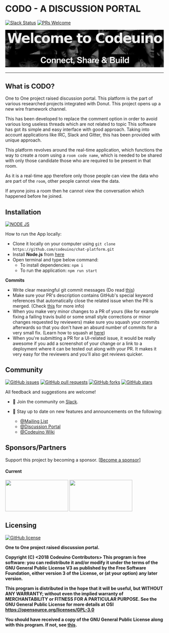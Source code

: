 # CODO - A DISCUSSION PORTAL

[![Slack Status](https://img.shields.io/badge/slack-chat-yellow.svg?logo=slack&style=flat-square)](https://codeuino.slack.com) [![PRs Welcome](https://img.shields.io/badge/PRs-welcome-brightgreen.svg?style=flat-square&logo=github)](http://makeapullrequest.com)

![codeuino](READMEassets/codeuino.png)


---
## What is CODO?

One to One project raised discussion portal. This platform is the part of various researched projects integrated with Donut. This project opens up a new wire framework channel.

This has been developed to replace the comment option in order to avoid various long useless threads which are not related to topic
This software has got its simple and easy interface with good approach. Taking into account applications like IRC, Slack and Gitter, this has been provided with unique approach.

This platform revolves around the real-time application, which functions the way to create a room using a `room code name`, which is needed to be shared with only those candidate those who are required to be present in that room.

As it is a real-time app therefore only those people can view the data who are part of the `room`, other people cannot view the data.

If anyone joins a room then he cannot view the conversation which happened before he joined.

## Installation

[![NODE JS](http://img.shields.io/badge/Node-JS-teal.svg?style=for-the-badge&logo=node.js)](https://nodejs.org/en/)

How to run the App locally:
* Clone it locally on your computer using `git clone https://github.com/codeuino/chat-platform.git`
* Install **Node.js** from [here](https://nodejs.org/en/)
* Open terminal and type below command:
  - To install dependencies: `npm i`
  - To run the application: `npm run start`
    

**Commits**
* Write clear meaningful git commit messages (Do read [this](http://chris.beams.io/posts/git-commit/))
* Make sure your PR's description contains GitHub's special keyword references that automatically close the related issue when the PR is merged. (Check [this](https://github.com/blog/1506-closing-issues-via-pull-requests) for more info)
* When you make very minor changes to a PR of yours (like for example fixing a failing travis build or some small style corrections or minor changes requested by reviewers) make sure you squash your commits afterwards so that you don't have an absurd number of commits for a very small fix. (Learn how to squash at [here](https://davidwalsh.name/squash-commits-git))
* When you're submitting a PR for a UI-related issue, it would be really awesome if you add a screenshot of your change or a link to a deployment where it can be tested out along with your PR. It makes it very easy for the reviewers and you'll also get reviews quicker.

## Community

[![GitHub issues](https://img.shields.io/github/issues/codeuino/chat-platform?logo=github&style=social)](https://github.com/codeuino/chat-platform/issues) [![GitHub pull requests](https://img.shields.io/github/issues-pr/codeuino/chat-platform?logo=git&style=social)](https://github.com/codeuino/chat-platform/pulls) [![GitHub forks](https://img.shields.io/github/forks/codeuino/chat-platform?style=social)](https://github.com/codeuino/chat-platform/network) [![GitHub stars](https://img.shields.io/github/stars/codeuino/chat-platform?style=social)](https://github.com/codeuino/chat-platform/stargazers)

All feedback and suggestions are welcome!

* 💬 Join the community on [Slack](https://join.slack.com/t/codeuino/shared_invite/enQtMzcxOTQwNzE4NzcxLWEyNzUxYjI0ZThiNWUyYWI5MzJlMTNmODMxN2NjMTcxODJkZmFhNTVkYmUyOTQ1YzgzNTlmMTVkYzVhMzdmNTQ).
* 📣 Stay up to date on new features and announcements on the following:

  - [@Mailing List](codeuino-devel@googlegroups.com)
  - [@Discussion Portal](https://groups.google.com/d/forum/codeuino-devel)
  - [@Codeuino Wiki](wiki.codeuino.org)

## Sponsors/Partners

Support this project by becoming a sponsor.
[[Become a sponsor](https://codeuino.org/)]

#### Current

<a href="#" target="_blank"><img src="https://secure.meetupstatic.com/photos/event/2/6/d/b/600_456849947.jpeg" width="200" height="100" /></a>
<a href="#" target="_blank"><img src="https://upload.wikimedia.org/wikipedia/commons/f/ff/DigitalOcean_logo.svg" width="200" height="100" /></a>


## Licensing

[![GitHub license](https://img.shields.io/github/license/codeuino/chat-platform?logo=github&style=flat-square)](https://github.com/codeuino/chat-platform/blob/master/LICENSE)

<b>One to One project raised discussion portal.

   Copyright (C) <2018 Codeuino Contributors>
This program is free software: you can redistribute it and/or modify
    it under the terms of the GNU General Public License V3 as published by
    the Free Software Foundation, either version 3 of the License, or
    (at your option) any later version.

This program is distributed in the hope that it will be useful,
    but WITHOUT ANY WARRANTY; without even the implied warranty of
    MERCHANTABILITY or FITNESS FOR A PARTICULAR PURPOSE.  See the
    GNU General Public License for more details at OSI <https://opensource.org/licenses/GPL-3.0>

You should have received a copy of the GNU General Public License
    along with this program.  If not, see [this](http://www.gnu.org/licenses/>).
